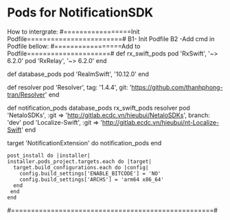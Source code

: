 # Pods for NotificationSDK
How to intergrate: 
#=================Init Podfile========================#
B1- Init Podfile
B2 -Add cmd in Podfile bellow:
#=================Add to Podfile=====================#
def rx_swift_pods
    pod 'RxSwift', '~> 6.2.0'
    pod 'RxRelay', '~> 6.2.0'
end

def database_pods
  pod 'RealmSwift', '10.12.0'
end

def resolver
  pod 'Resolver', tag: '1.4.4', git: 'https://github.com/thanhphong-tran/Resolver'
end

def notification_pods
  database_pods
  rx_swift_pods
  resolver
  pod 'NetaloSDKs', :git => 'http://gitlab.ecdc.vn/hieubui/NetaloSDKs', branch: 'dev'
  pod 'Localize-Swift', :git => 'http://gitlab.ecdc.vn/hieubui/nt-Localize-Swift'
end

target 'NotificationExtension' do
 notification_pods
end


    
    post_install do |installer|
    installer.pods_project.targets.each do |target|
      target.build_configurations.each do |config|
        config.build_settings['ENABLE_BITCODE'] = 'NO'
        config.build_settings['ARCHS'] = 'arm64 x86_64'
      end
     end
    end
    
#===================================================#

